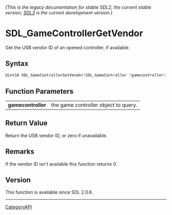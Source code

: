 ###### (This is the legacy documentation for stable SDL2, the current stable version; [SDL3](https://wiki.libsdl.org/SDL3/) is the current development version.)
# SDL_GameControllerGetVendor

Get the USB vendor ID of an opened controller, if available.

## Syntax

```c
Uint16 SDL_GameControllerGetVendor(SDL_GameController *gamecontroller);

```

## Function Parameters

|                        |                                      |
| ---------------------- | ------------------------------------ |
| **gamecontroller**     | the game controller object to query. |

## Return Value

Return the USB vendor ID, or zero if unavailable.

## Remarks

If the vendor ID isn't available this function returns 0.

## Version

This function is available since SDL 2.0.6.

----
[CategoryAPI](CategoryAPI)

